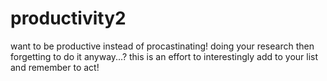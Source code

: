 # productivity2
want to be productive instead of procastinating! doing your research then forgetting to do it anyway...?
this is an effort to interestingly add to your list and remember to act!
